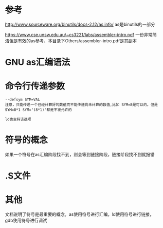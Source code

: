 # 参考
http://www.sourceware.org/binutils/docs-2.12/as.info/   as是binutils的一部分

https://www.cse.unsw.edu.au/~cs3221/labs/assembler-intro.pdf		一份非常简洁但是有效的as参考，本目录下Others/assembler-intro.pdf是其副本

# GNU as汇编语法


# 命令行传递参数
	--defsym SYM=VAL
	注意，只能传递一个已经计算好的数值而不能传递尚未计算的数值,比如 SYM=8是可以的，但是SYM=8*1 SYM='(8*1)'都是不被允许的
	
	ld也支持该选项
# 符号的概念
如果一个符号在as汇编阶段找不到，则会等到链接阶段，链接阶段找不到就报错
	
	
# .S文件

# 其他
文档说明了符号是最重要的概念，as使用符号进行汇编，ld使用符号进行链接，gdb使用符号进行调试

